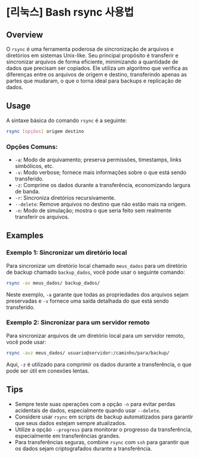 # [리눅스] Bash rsync 사용법

## Overview
O `rsync` é uma ferramenta poderosa de sincronização de arquivos e diretórios em sistemas Unix-like. Seu principal propósito é transferir e sincronizar arquivos de forma eficiente, minimizando a quantidade de dados que precisam ser copiados. Ele utiliza um algoritmo que verifica as diferenças entre os arquivos de origem e destino, transferindo apenas as partes que mudaram, o que o torna ideal para backups e replicação de dados.

## Usage
A sintaxe básica do comando `rsync` é a seguinte:

```bash
rsync [opções] origem destino
```

### Opções Comuns:
- `-a`: Modo de arquivamento; preserva permissões, timestamps, links simbólicos, etc.
- `-v`: Modo verbose; fornece mais informações sobre o que está sendo transferido.
- `-z`: Comprime os dados durante a transferência, economizando largura de banda.
- `-r`: Sincroniza diretórios recursivamente.
- `--delete`: Remove arquivos no destino que não estão mais na origem.
- `-n`: Modo de simulação; mostra o que seria feito sem realmente transferir os arquivos.

## Examples
### Exemplo 1: Sincronizar um diretório local
Para sincronizar um diretório local chamado `meus_dados` para um diretório de backup chamado `backup_dados`, você pode usar o seguinte comando:

```bash
rsync -av meus_dados/ backup_dados/
```

Neste exemplo, `-a` garante que todas as propriedades dos arquivos sejam preservadas e `-v` fornece uma saída detalhada do que está sendo transferido.

### Exemplo 2: Sincronizar para um servidor remoto
Para sincronizar arquivos de um diretório local para um servidor remoto, você pode usar:

```bash
rsync -avz meus_dados/ usuario@servidor:/caminho/para/backup/
```

Aqui, `-z` é utilizado para comprimir os dados durante a transferência, o que pode ser útil em conexões lentas.

## Tips
- Sempre teste suas operações com a opção `-n` para evitar perdas acidentais de dados, especialmente quando usar `--delete`.
- Considere usar `rsync` em scripts de backup automatizados para garantir que seus dados estejam sempre atualizados.
- Utilize a opção `--progress` para monitorar o progresso da transferência, especialmente em transferências grandes.
- Para transferências seguras, combine `rsync` com `ssh` para garantir que os dados sejam criptografados durante a transferência.